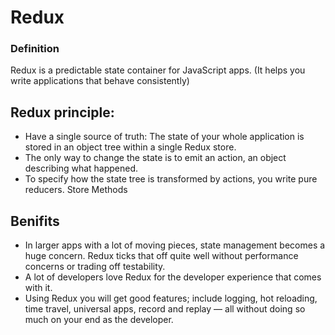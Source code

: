 # Redux
### Definition
Redux is a predictable state container for JavaScript apps. (It helps you write applications that behave consistently)


## Redux principle:
* Have a single source of truth: The state of your whole application is stored in an object tree within a single Redux store.
* The only way to change the state is to emit an action, an object describing what happened.
* To specify how the state tree is transformed by actions, you write pure reducers.
Store Methods

## Benifits
* In larger apps with a lot of moving pieces, state management becomes a huge concern. Redux ticks that off quite well without performance concerns or trading off testability.
* A lot of developers love Redux for the developer experience that comes with it.
* Using Redux you will get good features; include logging, hot reloading, time travel, universal apps, record and replay — all without doing so much on your end as the developer. 